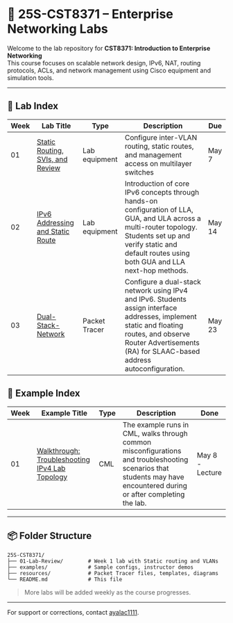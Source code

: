 
# 📘 25S-CST8371 – Enterprise Networking Labs

Welcome to the lab repository for **CST8371: Introduction to Enterprise Networking**  
This course focuses on scalable network design, IPv6, NAT, routing protocols, ACLs, and network management using Cisco equipment and simulation tools.

---

## 🧪 Lab Index

| Week | Lab Title                                                        | Type          | Description                                                                                                                                                                                                          | Due    |
| ---- | ---------------------------------------------------------------- | ------------- | -------------------------------------------------------------------------------------------------------------------------------------------------------------------------------------------------------------------- | ------ |
| 01   | [Static Routing, SVIs, and Review](./01-Lab-Review/README.md)    | Lab equipment | Configure inter-VLAN routing, static routes, and management access on multilayer switches                                                                                                                            | May 7  |
| 02   | [IPv6 Addressing and Static Route](./02-Lab-IPv6/02-Lab-IPv6.md) | Lab equipment | Introduction of core IPv6 concepts through hands-on configuration of LLA, GUA, and ULA across a multi-router topology. Students set up and verify static and default routes using both GUA and LLA next-hop methods. | May 14 |
| 03   | [Dual-Stack-Network](03-PT-Dual-Stack/03-PT-Dual-Stack.md)       | Packet Tracer | Configure a dual-stack network using IPv4 and IPv6. Students assign interface addresses, implement static and floating routes, and observe Router Advertisements (RA) for SLAAC-based address autoconfiguration.     | May 23 |

## 🧭 Example Index

| Week | Example Title                                                                         | Type | Description                                                                                                                                                          | Done            |
| ---- | ------------------------------------------------------------------------------------- | ---- | -------------------------------------------------------------------------------------------------------------------------------------------------------------------- | --------------- |
| 01   | [Walkthrough: Troubleshooting IPv4 Lab Topology](./Examples/01-Example/01-Example.md) | CML  | The example runs in CML, walks through common misconfigurations and troubleshooting scenarios that students may have encountered during or after completing the lab. | May 8 - Lecture |

---

## 📦 Folder Structure

```
25S-CST8371/
├── 01-Lab-Review/        # Week 1 lab with Static routing and VLANs
├── examples/             # Sample configs, instructor demos
├── resources/            # Packet Tracer files, templates, diagrams
└── README.md             # This file
```

> More labs will be added weekly as the course progresses.

---

For support or corrections, contact [ayalac1111](https://github.com/ayalac1111).
